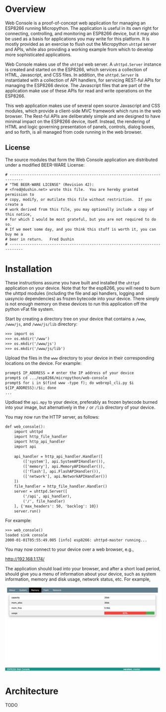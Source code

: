 
# Overview

Web Console is a proof-of-concept web application for managing an ESP8266 running Micropython.  The application is useful in its own right for connecting, controlling, and monitoring an ESP8266 device, but it may also be used as a basis for applications you may write for this platform.  It is mostly provided as an exercise to flush out the Micropython `uhttpd` server and APIs, while also providing a working example from which to develop more sophisticated applications.

Web Console makes use of the `uhttpd` web server.  A `uhttpd.Server` instance is created and started on the ESP8266, which services a collection of HTML, Javascript, and CSS files.  In addition, the `uhttpd.Server` is instantiated with a collection of API handlers, for servicing REST-ful APIs for managing the ESP8266 device.  The Javascript files that are part of the application make use of these APIs for read and write operations on the ESP8266.

This web application makes use of several open source Javascript and CSS modules, which provide a client-side MVC framework which runs in the web browser.  The Rest-ful APIs are deliberately simple and are designed to have minimal impact on the ESP8266 device, itself.  Instead, the rendering of HTML and logic governing presentation of panels, controls, dialog boxes, and so forth, is all managed from code running in the web browser.

## License

The source modules that form the Web Console application are distributed under a modified BEER-WARE License:

    # ----------------------------------------------------------------------------
    # "THE BEER-WARE LICENSE" (Revision 42):
    # <fred@dushin.net> wrote this file.  You are hereby granted permission to
    # copy, modify, or mutilate this file without restriction.  If you create a
    # work derived from this file, you may optionally include a copy of this notice,
    # for which I would be most grateful, but you are not required to do so.
    # If we meet some day, and you think this stuff is worth it, you can buy me a
    # beer in return.   Fred Dushin
    # ----------------------------------------------------------------------------

# Installation

These instructions assume you have built and installed the `uhttpd` application on your device.  Note that for the esp8266, you will need to burn the uhttpd modules (including the file and api handlers, logging and uasyncio dependencies) as frozen bytecode into your device.  There simply is not enough memory on these devices to run this application off the python vFat file system.

Start by creating a directory tree on your device that contains a `/www`, `/www/js`, and `/www/js/lib` directory:

    >>> import os
    >>> os.mkdir('/www')
    >>> os.mkdir('/www/js')
    >>> os.mkdir('/www/js/lib')

Upload the files in the `www` directory to your device in their corresponding locations on the device.  For example:

    prompt$ IP_ADDRESS = # enter the IP address of your device
    prompt$ cd .../esp8266/micropython/web-console
    prompt$ for i in $(find www -type f); do webrepl_cli.py $i ${IP_ADDRESS}:/$i; done
    ...


Updload the `api.mpy` to your device, preferably as frozen bytecode burned into your image, but alternatively in the `/` or `/lib` directory of your device.

You may now run the HTTP server, as follows:

    def web_console():
        import uhttpd
        import http_file_handler
        import http_api_handler
        import api

        api_handler = http_api_handler.Handler([
            (['system'], api.SystemAPIHandler()),
            (['memory'], api.MemoryAPIHandler()),
            (['flash'], api.FlashAPIHandler()),
            (['network'], api.NetworkAPIHandler())
        ])
        file_handler = http_file_handler.Handler()
        server = uhttpd.Server([
            ('/api', api_handler),
            ('/', file_handler)
        ], {'max_headers': 50, 'backlog': 10})
        server.run()

For example:

    >>> web_console()
    loaded sink console
    2000-01-01T05:55:49.005 [info] esp8266: uhttpd-master running...

You may now connect to your device over a web browser, e.g.,

http://192.168.1.174/

The application should load into your browser, and after a short load period, should give you a menu of information about your device, such as system information, memory and disk usage, network status, etc.  For example,

![Web Console](/micropython/web-console/images/memory-screenshot.png)

# Architecture

TODO
